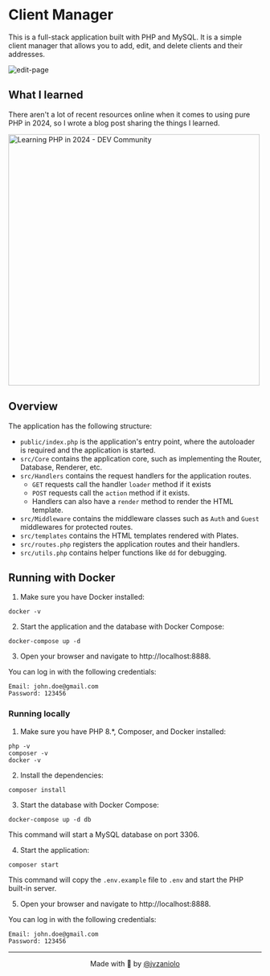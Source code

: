 # Client Manager

This is a full-stack application built with PHP and MySQL. It is a simple client manager that allows you to add, edit, and delete clients and their addresses.

![edit-page](https://github.com/jvzaniolo/client-manager/assets/54036572/74fb585c-eb91-48ed-960f-fdaeff29c224)

## What I learned

There aren't a lot of recent resources online when it comes to using pure PHP in 2024, so I wrote a blog post sharing the things I learned.

<a href="https://dev.to/jvzaniolo/php-in-2024-3l17">
  <img width="500" src="https://github.com/jvzaniolo/client-manager/assets/54036572/ac54cee5-c1bc-455e-825e-2b5a607afd0b" alt="Learning PHP in 2024 - DEV Community">
</a>

## Overview

The application has the following structure:

- `public/index.php` is the application's entry point, where the autoloader is required and the application is started.
- `src/Core` contains the application core, such as implementing the Router, Database, Renderer, etc.
- `src/Handlers` contains the request handlers for the application routes.
  - `GET` requests call the handler `loader` method if it exists
  - `POST` requests call the `action` method if it exists.
  - Handlers can also have a `render` method to render the HTML template.
- `src/Middleware` contains the middleware classes such as `Auth` and `Guest` middlewares for protected routes.
- `src/templates` contains the HTML templates rendered with Plates.
- `src/routes.php` registers the application routes and their handlers.
- `src/utils.php` contains helper functions like `dd` for debugging.

## Running with Docker

1. Make sure you have Docker installed:

```
docker -v
```

2. Start the application and the database with Docker Compose:

```
docker-compose up -d
```

3. Open your browser and navigate to http://localhost:8888.

You can log in with the following credentials:

```
Email: john.doe@gmail.com
Password: 123456
```

### Running locally

1. Make sure you have PHP 8.\*, Composer, and Docker installed:

```
php -v
composer -v
docker -v
```

2. Install the dependencies:

```
composer install
```

3. Start the database with Docker Compose:

```
docker-compose up -d db
```

This command will start a MySQL database on port 3306.

4. Start the application:

```
composer start
```

This command will copy the `.env.example` file to `.env` and start the PHP built-in server.

5. Open your browser and navigate to http://localhost:8888.

You can log in with the following credentials:

```
Email: john.doe@gmail.com
Password: 123456
```

---

<p align="center">Made with 🧡 by <a href="https://jvzaniolo.vercel.app/">@jvzaniolo</a></p>
